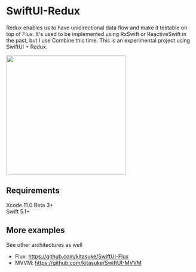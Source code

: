 # SwiftUI-Redux

Redux enables us to have unidirectional data flow and make it testable on top of Flux. It's used to be implemented using RxSwift or ReactiveSwift in the past, but I use Combine this time. This is an experimental project using SwiftUI + Redux.

<img src="https://raw.githubusercontent.com/wiki/kitasuke/SwiftUI-MVVM/images/screenshot.png" width=320>

## Requirements

Xcode 11.0 Beta 3+  
Swift 5.1+

## More examples

See other architectures as well

- Flux: https://github.com/kitasuke/SwiftUI-Flux
- MVVM: https://github.com/kitasuke/SwiftUI-MVVM
